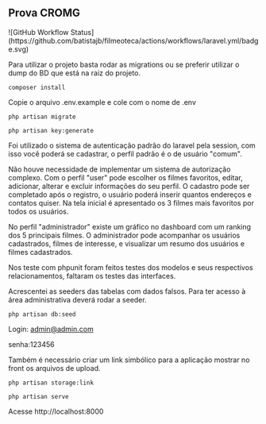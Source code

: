 <h2>Prova CROMG</h2> ![GitHub Workflow Status](https://github.com/batistajb/filmeoteca/actions/workflows/laravel.yml/badge.svg)


Para utilizar o projeto basta rodar as migrations ou se preferir utilizar o dump do BD que está na raiz do projeto.

```
composer install
```

Copie o arquivo .env.example e cole com o nome de .env


```
php artisan migrate
```

```
php artisan key:generate
```

Foi utilizado o sistema de autenticação padrão do laravel pela session, com isso você poderá se cadastrar, o perfil padrão é
o de usuário "comum".

Não houve necessidade de implementar um sistema de autorização complexo. Com o perfil "user" pode escolher os filmes favoritos, editar, adicionar, alterar e excluir informações do seu perfil. O cadastro pode ser
completado após o registro, o usuário poderá inserir quantos endereços e contatos quiser.
Na tela inicial é apresentado os 3 filmes mais favoritos por todos os usuários.

No perfil "administrador" existe um gráfico no dashboard com um ranking dos 5 principais filmes. O administrador pode acompanhar os usuários cadastrados, filmes de interesse, e visualizar um resumo dos usuários e filmes cadastrados.

Nos teste com phpunit foram feitos testes dos modelos e seus respectivos relacionamentos, faltaram os testes das interfaces.

Acrescentei as seeders das tabelas  com dados falsos. Para ter acesso à área administrativa deverá rodar a seeder.

```
php artisan db:seed
```

Login: admin@admin.com

senha:123456

Também é necessário criar um link simbólico para a aplicação mostrar no front os arquivos de upload.

```
php artisan storage:link
```

```
php artisan serve
```

Acesse http://localhost:8000
